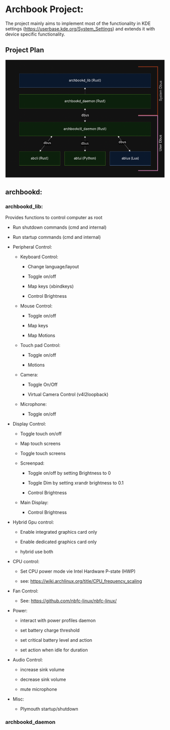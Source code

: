 # Archbook Project:

The project mainly aims to implement most of the functionality in KDE settings (https://userbase.kde.org/System_Settings) and extends it with device specific functionality. 

## Project Plan

![project_plan.png](./project_plan.png)

## archbookd:

### archbookd_lib:

Provides functions to control computer as root

- Run shutdown commands (cmd and internal) 

- Run startup commands (cmd and internal)

- Peripheral Control:
  
  - Keyboard Control:
    
    - Change language/layout
    
    - Toggle on/off
    
    - Map keys (xbindkeys) 
    
    - Control Brightness
  
  - Mouse Control:
    
    - Toggle on/off
    
    - Map keys
    
    - Map Motions 
  
  - Touch pad Control:
    
    - Toggle on/off
    
    - Motions
  
  - Camera:
    
    - Toggle On/Off
    
    - Virtual Camera Control (v4l2loopback)
  
  - Microphone:
    
    - Toggle on/off

- Display Control:
  
  - Toggle touch on/off
  
  - Map touch screens
  
  - Toggle touch screens
  
  - Screenpad:
    
    - Toggle on/off by setting Brightness to 0
    
    - Toggle Dim by setting xrandr brightness to 0.1
    
    - Control Brightness 
  
  - Main Display:
    
    - Control Brightness 

- Hybrid Gpu control:
  
  - Enable integrated graphics card only
  
  - Enable dedicated graphics card only
  
  - hybrid use both

- CPU control:
  
  - Set CPU power mode vie Intel Hardware P-state (HWP)  
  
  - see: https://wiki.archlinux.org/title/CPU_frequency_scaling 

- Fan Control:
  
  - See: https://github.com/nbfc-linux/nbfc-linux/

- Power:
  
  - interact with power profiles daemon
  
  - set battery charge threshold 
  
  - set critical battery level and action
  
  - set action when idle for duration 

- Audio Control:
  
  - increase sink volume
  
  - decrease sink volume
  
  - mute microphone 

- Misc:
  
  - Plymouth startup/shutdown

### archbookd_daemon
